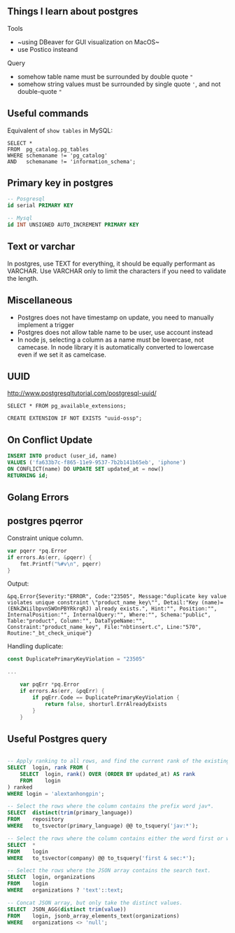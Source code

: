 ## Things I learn about postgres

Tools
- ~using DBeaver for GUI visualization on MacOS~
- use Postico insteand

Query
- somehow table name must be surrounded by double quote `"`
- somehow string values must be surrounded by single quote `'`, and not double-quote `"`

## Useful commands

Equivalent of `show tables` in MySQL:

```postgres
SELECT * 
FROM  pg_catalog.pg_tables 
WHERE schemaname != 'pg_catalog' 
AND   schemaname != 'information_schema';
```

## Primary key in postgres

```sql
-- Posgresql
id serial PRIMARY KEY

-- Mysql
id INT UNSIGNED AUTO_INCREMENT PRIMARY KEY
```
## Text or varchar

In postgres, use TEXT for everything, it should be equally performant as VARCHAR. Use VARCHAR only to limit the characters if you need to validate the length.


## Miscellaneous
- Postgres does not have timestamp on update, you need to manually implement a trigger
- Postgres does not allow table name to be user, use account instead
- In node js, selecting a column as a name must be lowercase, not camecase. In node library it is automatically converted to lowercase even if we set it as camelcase.


## UUID

http://www.postgresqltutorial.com/postgresql-uuid/
```
SELECT * FROM pg_available_extensions;

CREATE EXTENSION IF NOT EXISTS "uuid-ossp";
```


## On Conflict Update
```sql
INSERT INTO product (user_id, name) 
VALUES ('fa633b7c-f865-11e9-9537-7b2b141b65eb', 'iphone')
ON CONFLICT(name) DO UPDATE SET updated_at = now()
RETURNING id;
```

## Golang Errors

## postgres pqerror 
Constraint unique column.

```go
var pqerr *pq.Error
if errors.As(err, &pqerr) {
	fmt.Printf("%#v\n", pqerr)
}
```

Output:

```
&pq.Error{Severity:"ERROR", Code:"23505", Message:"duplicate key value violates unique constraint \"product_name_key\"", Detail:"Key (name)=(ENkZWiilbpvnSWOnPBYRkrqRJ) already exists.", Hint:"", Position:"", InternalPosition:"", InternalQuery:"", Where:"", Schema:"public", Table:"product", Column:"", DataTypeName:"", Constraint:"product_name_key", File:"nbtinsert.c", Line:"570", Routine:"_bt_check_unique"}
```

Handling duplicate:
```go
const DuplicatePrimaryKeyViolation = "23505"

...

	var pqErr *pq.Error
	if errors.As(err, &pqErr) {
		if pqErr.Code == DuplicatePrimaryKeyViolation {
			return false, shorturl.ErrAlreadyExists
		}
	}
```

## Useful Postgres query

```sql

-- Apply ranking to all rows, and find the current rank of the existing user.
SELECT 	login, rank FROM (
	SELECT 	login, rank() OVER (ORDER BY updated_at) AS rank 
	FROM 	login
) ranked 
WHERE login = 'alextanhongpin';

-- Select the rows where the column contains the prefix word jav*.
SELECT 	distinct(trim(primary_language)) 
FROM 	repository 
WHERE 	to_tsvector(primary_language) @@ to_tsquery('jav:*');

-- Select the rows where the column contains either the word first or word with prefix sec...
SELECT 	* 
FROM 	login 
WHERE 	to_tsvector(company) @@ to_tsquery('first & sec:*');

-- Select the rows where the JSON array contains the search text.
SELECT 	login, organizations 
FROM 	login 
WHERE 	organizations ? 'text'::text;

-- Concat JSON array, but only take the distinct values.
SELECT 	JSON_AGG(distinct trim(value)) 
FROM 	login, jsonb_array_elements_text(organizations) 
WHERE 	organizations <> 'null';
```
